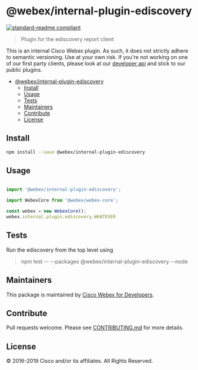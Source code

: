 # @webex/internal-plugin-ediscovery

[![standard-readme compliant](https://img.shields.io/badge/readme%20style-standard-brightgreen.svg?style=flat-square)](https://github.com/RichardLitt/standard-readme)

> Plugin for the ediscovery report client

This is an internal Cisco Webex plugin. As such, it does not strictly adhere to semantic versioning. Use at your own risk. If you're not working on one of our first party clients, please look at our [developer api](https://developer.webex.com/getting-started.html) and stick to our public plugins.

- [@webex/internal-plugin-ediscovery](#webexinternal-plugin-ediscovery)
  - [Install](#Install)
  - [Usage](#Usage)
  - [Tests](#Tests)
  - [Maintainers](#Maintainers)
  - [Contribute](#Contribute)
  - [License](#License)

## Install

```bash
npm install --save @webex/internal-plugin-ediscovery
```

## Usage

```js

import '@webex/internal-plugin-ediscovery';

import WebexCore from '@webex/webex-core';

const webex = new WebexCore();
webex.internal.plugin.ediscovery.WHATEVER

```

## Tests

Run the ediscovery from the top level using

> npm test -- --packages @webex/internal-plugin-ediscovery --node

## Maintainers

This package is maintained by [Cisco Webex for Developers](https://developer.webex.com/).

## Contribute

Pull requests welcome. Please see [CONTRIBUTING.md](https://github.com/webex/webex-js-sdk/blob/master/CONTRIBUTING.md) for more details.

## License

© 2016-2019 Cisco and/or its affiliates. All Rights Reserved.

